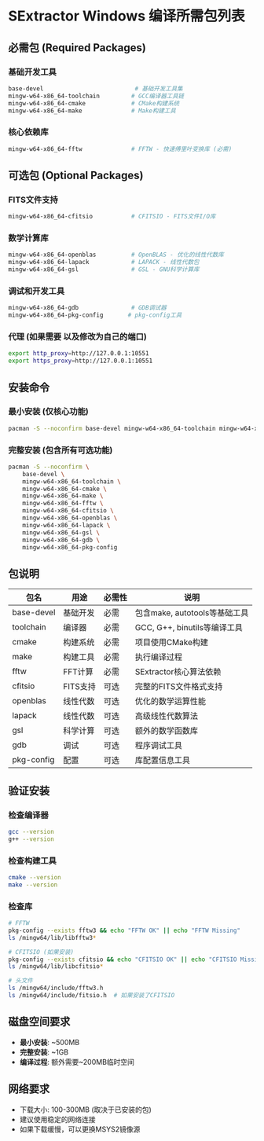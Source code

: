 # SExtractor Windows 编译所需包列表

## 必需包 (Required Packages)

### 基础开发工具
```bash
base-devel                          # 基础开发工具集
mingw-w64-x86_64-toolchain         # GCC编译器工具链
mingw-w64-x86_64-cmake             # CMake构建系统
mingw-w64-x86_64-make              # Make构建工具
```

### 核心依赖库
```bash
mingw-w64-x86_64-fftw              # FFTW - 快速傅里叶变换库 (必需)
```

## 可选包 (Optional Packages)

### FITS文件支持
```bash
mingw-w64-x86_64-cfitsio           # CFITSIO - FITS文件I/O库
```

### 数学计算库
```bash
mingw-w64-x86_64-openblas          # OpenBLAS - 优化的线性代数库
mingw-w64-x86_64-lapack            # LAPACK - 线性代数包
mingw-w64-x86_64-gsl               # GSL - GNU科学计算库
```

### 调试和开发工具
```bash
mingw-w64-x86_64-gdb               # GDB调试器
mingw-w64-x86_64-pkg-config       # pkg-config工具
```

### 代理 (如果需要 以及修改为自己的端口)
```bash
export http_proxy=http://127.0.0.1:10551
export https_proxy=http://127.0.0.1:10551
```

## 安装命令

### 最小安装 (仅核心功能)
```bash
pacman -S --noconfirm base-devel mingw-w64-x86_64-toolchain mingw-w64-x86_64-cmake mingw-w64-x86_64-make mingw-w64-x86_64-fftw
```

### 完整安装 (包含所有可选功能)
```bash
pacman -S --noconfirm \
    base-devel \
    mingw-w64-x86_64-toolchain \
    mingw-w64-x86_64-cmake \
    mingw-w64-x86_64-make \
    mingw-w64-x86_64-fftw \
    mingw-w64-x86_64-cfitsio \
    mingw-w64-x86_64-openblas \
    mingw-w64-x86_64-lapack \
    mingw-w64-x86_64-gsl \
    mingw-w64-x86_64-gdb \
    mingw-w64-x86_64-pkg-config
```

## 包说明

| 包名 | 用途 | 必需性 | 说明 |
|------|------|--------|------|
| base-devel | 基础开发 | 必需 | 包含make, autotools等基础工具 |
| toolchain | 编译器 | 必需 | GCC, G++, binutils等编译工具 |
| cmake | 构建系统 | 必需 | 项目使用CMake构建 |
| make | 构建工具 | 必需 | 执行编译过程 |
| fftw | FFT计算 | 必需 | SExtractor核心算法依赖 |
| cfitsio | FITS支持 | 可选 | 完整的FITS文件格式支持 |
| openblas | 线性代数 | 可选 | 优化的数学运算性能 |
| lapack | 线性代数 | 可选 | 高级线性代数算法 |
| gsl | 科学计算 | 可选 | 额外的数学函数库 |
| gdb | 调试 | 可选 | 程序调试工具 |
| pkg-config | 配置 | 可选 | 库配置信息工具 |

## 验证安装

### 检查编译器
```bash
gcc --version
g++ --version
```

### 检查构建工具
```bash
cmake --version
make --version
```

### 检查库
```bash
# FFTW
pkg-config --exists fftw3 && echo "FFTW OK" || echo "FFTW Missing"
ls /mingw64/lib/libfftw3*

# CFITSIO (如果安装)
pkg-config --exists cfitsio && echo "CFITSIO OK" || echo "CFITSIO Missing"
ls /mingw64/lib/libcfitsio*

# 头文件
ls /mingw64/include/fftw3.h
ls /mingw64/include/fitsio.h  # 如果安装了CFITSIO
```

## 磁盘空间要求

- **最小安装**: ~500MB
- **完整安装**: ~1GB
- **编译过程**: 额外需要~200MB临时空间

## 网络要求

- 下载大小: 100-300MB (取决于已安装的包)
- 建议使用稳定的网络连接
- 如果下载缓慢，可以更换MSYS2镜像源
